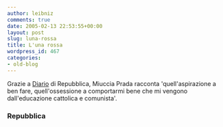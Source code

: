 ```yaml
---
author: leibniz
comments: true
date: 2005-02-13 22:53:55+00:00
layout: post
slug: luna-rossa
title: L'una rossa
wordpress_id: 467
categories:
- old-blog
---
```


Grazie a [Diario](http://www.repubblica.it/speciale/2004/diario/index.html)
di Repubblica, Miuccia Prada racconta 'quell'aspirazione a ben fare,
quell'ossessione a comportarmi bene che mi vengono dall'educazione
cattolica e comunista'.




### Repubblica
